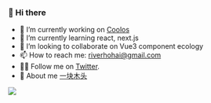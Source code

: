 ### 👋  Hi there

- 🔭 I’m currently working on [Coolos](https://github.com/hehehai/coolos)
- 🌱 I’m currently learning react, next.js
- 👯 I’m looking to collaborate on Vue3 component ecology
- 📫 How to reach me: riverhohai@gmail.com
- 😶‍🌫️ Follow me on [Twitter](https://twitter.com/riverhohai).
- 🤪 About me [一块木头](https://hehehai.cn)

<img align="left" src="https://github-readme-stats.vercel.app/api?username=hehehai&show_icons=true&icon_color=0366d6&text_color=24292e&bg_color=ffffff&hide_title=true&count_private=true"/>

<!--
**hehehai/hehehai** is a ✨ _special_ ✨ repository because its `README.md` (this file) appears on your GitHub profile.

Here are some ideas to get you started:∑

- 🤔 I’m looking for help with ...
- 💬 Ask me about ...
- 😄 Pronouns: ...
- ⚡ Fun fact: ...
-->
